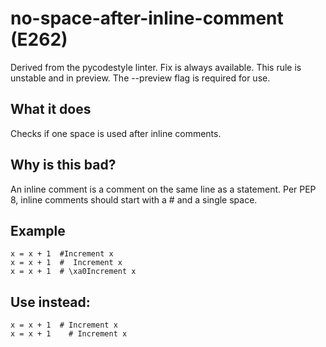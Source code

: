 # no-space-after-inline-comment (E262)
Derived from the pycodestyle linter.
Fix is always available.
This rule is unstable and in preview. The --preview flag is required for use.
## What it does
Checks if one space is used after inline comments.
## Why is this bad?
An inline comment is a comment on the same line as a statement.
Per PEP 8, inline comments should start with a # and a single space.
## Example
```
x = x + 1  #Increment x
x = x + 1  #  Increment x
x = x + 1  # \xa0Increment x
```
## Use instead:
```
x = x + 1  # Increment x
x = x + 1    # Increment x
```